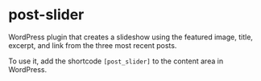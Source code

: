 # post-slider
WordPress plugin that creates a slideshow using the featured image, title, excerpt, and link from the three most recent posts.

To use it, add the shortcode `[post_slider]` to the content area in WordPress.
